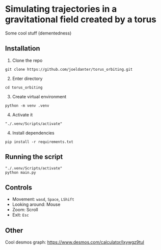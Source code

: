 # Simulating trajectories in a gravitational field created by a torus
Some cool stuff (dementedness)

## Installation
1. Clone the repo
```shell
git clone https://github.com/joeldanter/torus_orbiting.git
```
2. Enter directory
```shell
cd torus_orbiting
```
3. Create virtual environment
```shell
python -m venv .venv
```
4. Activate it
```shell
"./.venv/Scripts/activate"
```
4. Install dependencies
```shell
pip install -r requirements.txt
```

## Running the script
```shell
"./.venv/Scripts/activate"
python main.py
```

## Controls
- Movement: `wasd`, `Space`, `LShift`
- Looking around: Mouse
- Zoom: Scroll
- Exit: `Esc`

## Other
Cool desmos graph: https://www.desmos.com/calculator/lxywgz9tul
